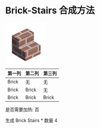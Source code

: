 # Brick-Stairs 合成方法

![Icon](d0245c411c90a50438b0779a01924d39.png)

|第一列|第二列|第三列|
|----|-----|-----|
|Brick|无|无|
|Brick|Brick|无|
|Brick|Brick|Brick|

是否需要加热: 否

生成 Brick Stairs \* 数量 4
<br/> <br/> <br/> 


